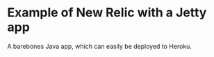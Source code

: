 # Example of New Relic with a Jetty app

A barebones Java app, which can easily be deployed to Heroku.
